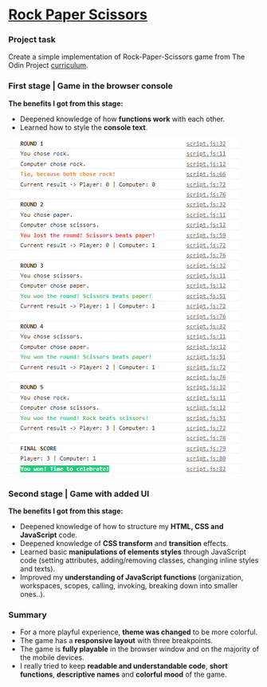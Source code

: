 # [Rock Paper Scissors](https://gdimitroff.github.io/rock-paper-scissors/)

### Project task

Create a simple implementation of Rock-Paper-Scissors game from The Odin Project [curriculum](https://www.theodinproject.com/paths/foundations/courses/foundations/lessons/rock-paper-scissors).

### First stage | Game in the browser console

**The benefits I got from this stage:**

- Deepened knowledge of how **functions work** with each other.
- Learned how to style the **console text**.

![Game in the browser console](./images/rps-stage-one.png)

### Second stage | Game with added UI

**The benefits I got from this stage:**

- Deepened knowledge of how to structure my **HTML, CSS and JavaScript** code.
- Deepened knowledge of **CSS transform** and **transition** effects.
- Learned basic **manipulations of elements styles** through JavaScript code (setting attributes, adding/removing classes, changing inline styles and texts).
- Improved my **understanding of JavaScript functions** (organization, workspaces, scopes, calling, invoking, breaking down into smaller ones..).

### Summary

- For a more playful experience, **theme was changed** to be more colorful.
- The game has a **responsive layout** with three breakpoints.
- The game is **fully playable** in the browser window and on the majority of the mobile devices.
- I really tried to keep **readable and understandable code**, **short functions**, **descriptive names** and **colorful mood** of the game.
